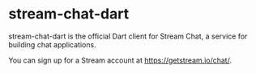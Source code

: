 # stream-chat-dart

stream-chat-dart is the official Dart client for Stream Chat, a service for building chat applications.

You can sign up for a Stream account at https://getstream.io/chat/.
